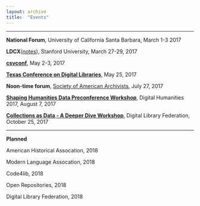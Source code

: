 ```yaml
---
layout: archive
title:  "Events"
---
```

---
**National Forum**, University of California Santa Barbara, March 1-3 2017<br/>

**LDCX**([notes](https://docs.google.com/document/d/1wgX13tXF8-bhsBxIzpPYBKe7eSxOvuvnPL-rGJsTOsI/edit?usp=sharing)), Stanford University, March 27-29, 2017

[**csvconf**](https://github.com/csvconf/data-tables.csv/blob/master/themes/cultural-heritage-data.md), May 2-3, 2017

[**Texas Conference on Digital Libraries**](https://tcdl-ocs-tdl.tdl.org/tcdl/index.php/TCDL/TCDL2017), May 25, 2017

**Noon-time forum**, [Society of American Archivists](http://files.archivists.org/conference/2017/AM17_Preliminary_Flyer.pdf), July 27, 2017

[**Shaping Humanities Data Preconference Workshop**](https://dh2017.adho.org/program/workshops/), Digital Humanities 2017, August 7, 2017

[**Collections as Data - A Deeper Dive Workshop**](https://www.diglib.org/forums/2017forum/affiliated-events/collections-as-data-workshop/), Digital Library Federation, October 25, 2017

---
**Planned**

American Historical Assocation, 2018

Modern Language Assocation, 2018

Code4lib, 2018

Open Repositories, 2018 

Digital Library Federation, 2018
